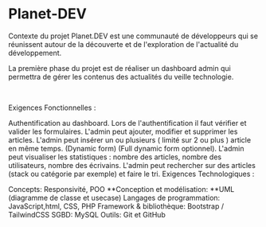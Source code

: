 # Planet-DEV
Contexte du projet
Planet.DEV est une communauté de développeurs qui se réunissent autour de la découverte et de l'exploration de l'actualité du développement.

La première phase du projet est de réaliser un dashboard admin qui permettra de gérer les contenus des actualités du veille technologie.

​

Exigences Fonctionnelles :

Authentification au dashboard.
Lors de l'authentification il faut vérifier et valider les formulaires.
L'admin peut ajouter, modifier et supprimer les articles.
L'admin peut insérer un ou plusieurs ( limité sur 2 ou plus ) article en même temps. (Dynamic form) (Full dynamic form optionnel).
L'admin peut visualiser les statistiques : nombre des articles, nombre des utilisateurs, nombre des écrivains.
L'admin peut rechercher sur des articles (stack ou catégorie par exemple) et faire le tri.
Exigences Technologiques :

Concepts: Responsivité, POO
**Conception et modélisation: **UML (diagramme de classe et usecase)
Langages de programmation: JavaScript,html, CSS, PHP
Framework & bibliothèque: Bootstrap / TailwindCSS
SGBD: MySQL
Outils: Git et GitHub
